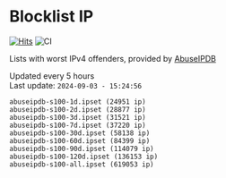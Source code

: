 # Blocklist IP

[![Hits](https://hits.seeyoufarm.com/api/count/incr/badge.svg?url=https%3A%2F%2Fgithub.com%2Fborestad%2Fblocklist-ip%2F&count_bg=%2379C83D&title_bg=%23555555&icon=&icon_color=%23E7E7E7&title=hits&edge_flat=false)](https://hits.seeyoufarm.com)  ![CI](https://img.shields.io/github/workflow/status/borestad/blocklist-ip/CI?style=flat-square)

Lists with worst IPv4 offenders, provided by [AbuseIPDB](https://www.abuseipdb.com/)

<!-- FOOTER-PLACEHOLDER -->
Updated every 5 hours<br>
Last update: `2024-09-03 - 15:24:56`
```
abuseipdb-s100-1d.ipset (24951 ip)
abuseipdb-s100-2d.ipset (28877 ip)
abuseipdb-s100-3d.ipset (31521 ip)
abuseipdb-s100-7d.ipset (37220 ip)
abuseipdb-s100-30d.ipset (58138 ip)
abuseipdb-s100-60d.ipset (84399 ip)
abuseipdb-s100-90d.ipset (114079 ip)
abuseipdb-s100-120d.ipset (136153 ip)
abuseipdb-s100-all.ipset (619053 ip)
```
